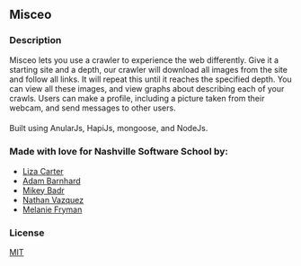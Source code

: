 ## Misceo

### Description
Misceo lets you use a crawler to experience the web differently. Give it a starting site and a depth, our crawler will download all images from the site and follow all links. It will repeat this until it reaches the specified depth.
You can view all these images, and view graphs about describing each of your crawls. Users can make a profile, including a picture taken from their webcam, and send messages to other users.

####
Built using AnularJs, HapiJs, mongoose, and NodeJs.

### Made with love for Nashville Software School by:
- [Liza Carter](https://github.com/lizahcarter)
- [Adam Barnhard](https://github.com/ABarnhard)
- [Mikey Badr](https://github.com/mfbadr)
- [Nathan Vazquez](https://github.com/superartie)
- [Melanie Fryman](https://github.com/mlfryman)

### License
[MIT](LICENSE)

